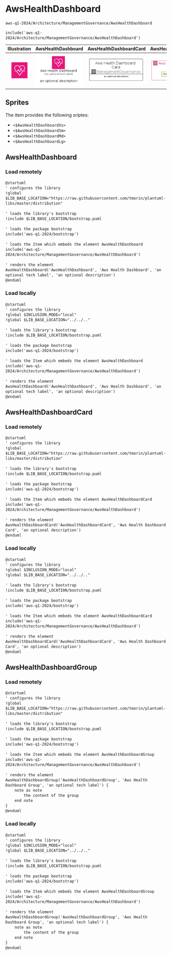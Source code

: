 # AwsHealthDashboard


```text
aws-q1-2024/Architecture/ManagementGovernance/AwsHealthDashboard
```

```text
include('aws-q1-2024/Architecture/ManagementGovernance/AwsHealthDashboard')
```



| Illustration | AwsHealthDashboard | AwsHealthDashboardCard | AwsHealthDashboardGroup |
| :---: | :---: | :---: | :---: |
| ![illustration for Illustration](../../../aws-q1-2024/Architecture/ManagementGovernance/AwsHealthDashboard.png) | ![illustration for AwsHealthDashboard](../../../aws-q1-2024/Architecture/ManagementGovernance/AwsHealthDashboard.Local.png) | ![illustration for AwsHealthDashboardCard](../../../aws-q1-2024/Architecture/ManagementGovernance/AwsHealthDashboardCard.Local.png) | ![illustration for AwsHealthDashboardGroup](../../../aws-q1-2024/Architecture/ManagementGovernance/AwsHealthDashboardGroup.Local.png) |



## Sprites
The item provides the following sriptes:

- `<$AwsHealthDashboardXs>`
- `<$AwsHealthDashboardSm>`
- `<$AwsHealthDashboardMd>`
- `<$AwsHealthDashboardLg>`





## AwsHealthDashboard

### Load remotely
```plantuml
@startuml
' configures the library
!global $LIB_BASE_LOCATION="https://raw.githubusercontent.com/tmorin/plantuml-libs/master/distribution"

' loads the library's bootstrap
!include $LIB_BASE_LOCATION/bootstrap.puml

' loads the package bootstrap
include('aws-q1-2024/bootstrap')

' loads the Item which embeds the element AwsHealthDashboard
include('aws-q1-2024/Architecture/ManagementGovernance/AwsHealthDashboard')

' renders the element
AwsHealthDashboard('AwsHealthDashboard', 'Aws Health Dashboard', 'an optional tech label', 'an optional description')
@enduml
```

### Load locally
```plantuml
@startuml
' configures the library
!global $INCLUSION_MODE="local"
!global $LIB_BASE_LOCATION="../../.."

' loads the library's bootstrap
!include $LIB_BASE_LOCATION/bootstrap.puml

' loads the package bootstrap
include('aws-q1-2024/bootstrap')

' loads the Item which embeds the element AwsHealthDashboard
include('aws-q1-2024/Architecture/ManagementGovernance/AwsHealthDashboard')

' renders the element
AwsHealthDashboard('AwsHealthDashboard', 'Aws Health Dashboard', 'an optional tech label', 'an optional description')
@enduml
```

## AwsHealthDashboardCard

### Load remotely
```plantuml
@startuml
' configures the library
!global $LIB_BASE_LOCATION="https://raw.githubusercontent.com/tmorin/plantuml-libs/master/distribution"

' loads the library's bootstrap
!include $LIB_BASE_LOCATION/bootstrap.puml

' loads the package bootstrap
include('aws-q1-2024/bootstrap')

' loads the Item which embeds the element AwsHealthDashboardCard
include('aws-q1-2024/Architecture/ManagementGovernance/AwsHealthDashboard')

' renders the element
AwsHealthDashboardCard('AwsHealthDashboardCard', 'Aws Health Dashboard Card', 'an optional description')
@enduml
```

### Load locally
```plantuml
@startuml
' configures the library
!global $INCLUSION_MODE="local"
!global $LIB_BASE_LOCATION="../../.."

' loads the library's bootstrap
!include $LIB_BASE_LOCATION/bootstrap.puml

' loads the package bootstrap
include('aws-q1-2024/bootstrap')

' loads the Item which embeds the element AwsHealthDashboardCard
include('aws-q1-2024/Architecture/ManagementGovernance/AwsHealthDashboard')

' renders the element
AwsHealthDashboardCard('AwsHealthDashboardCard', 'Aws Health Dashboard Card', 'an optional description')
@enduml
```

## AwsHealthDashboardGroup

### Load remotely
```plantuml
@startuml
' configures the library
!global $LIB_BASE_LOCATION="https://raw.githubusercontent.com/tmorin/plantuml-libs/master/distribution"

' loads the library's bootstrap
!include $LIB_BASE_LOCATION/bootstrap.puml

' loads the package bootstrap
include('aws-q1-2024/bootstrap')

' loads the Item which embeds the element AwsHealthDashboardGroup
include('aws-q1-2024/Architecture/ManagementGovernance/AwsHealthDashboard')

' renders the element
AwsHealthDashboardGroup('AwsHealthDashboardGroup', 'Aws Health Dashboard Group', 'an optional tech label') {
    note as note
        the content of the group
    end note
}
@enduml
```

### Load locally
```plantuml
@startuml
' configures the library
!global $INCLUSION_MODE="local"
!global $LIB_BASE_LOCATION="../../.."

' loads the library's bootstrap
!include $LIB_BASE_LOCATION/bootstrap.puml

' loads the package bootstrap
include('aws-q1-2024/bootstrap')

' loads the Item which embeds the element AwsHealthDashboardGroup
include('aws-q1-2024/Architecture/ManagementGovernance/AwsHealthDashboard')

' renders the element
AwsHealthDashboardGroup('AwsHealthDashboardGroup', 'Aws Health Dashboard Group', 'an optional tech label') {
    note as note
        the content of the group
    end note
}
@enduml
```


